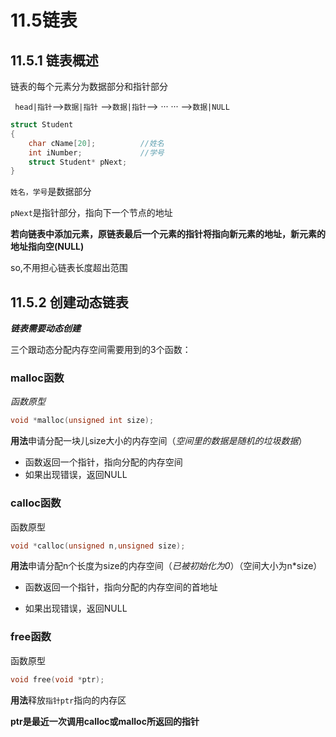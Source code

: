 # 11.5链表

## 11.5.1 链表概述



链表的每个元素分为数据部分和指针部分

` head|指针`-->`数据|指针` -->`数据|指针`--> ··· ··· -->`数据|NULL` 

```c
struct Student
{
    char cName[20];          //姓名
    int iNumber;             //学号
    struct Student* pNext;
}
```

`姓名，学号`是数据部分

`pNext`是指针部分，指向下一个节点的地址

**若向链表中添加元素，原链表最后一个元素的指针将指向新元素的地址，新元素的地址指向空(NULL)**

so,不用担心链表长度超出范围



## 11.5.2 创建动态链表



***链表需要动态创建***

三个跟动态分配内存空间需要用到的3个函数：

### malloc函数

*函数原型*

```c
void *malloc(unsigned int size);
```

**用法**申请分配一块儿size大小的内存空间（*空间里的数据是随机的垃圾数据*）

* 函数返回一个指针，指向分配的内存空间
* 如果出现错误，返回NULL

### calloc函数

函数原型

```c
void *calloc(unsigned n,unsigned size);
```

**用法**申请分配n个长度为size的内存空间（*已被初始化为0*）（空间大小为n*size）

* 函数返回一个指针，指向分配的内存空间的首地址

* 如果出现错误，返回NULL

###  free函数

函数原型

```c
void free(void *ptr);
```

**用法**释放```指针ptr```指向的内存区

**ptr是最近一次调用calloc或malloc所返回的指针**

